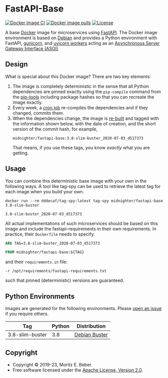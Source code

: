 # FastAPI-Base

[![Docker Image CI](https://github.com/Midnighter/fastapi-base/workflows/Docker%20Image%20CI/badge.svg)](https://github.com/Midnighter/fastapi-base/actions)
[![Docker image pulls](https://img.shields.io/docker/pulls/midnighter/fastapi-base)](https://hub.docker.com/r/midnighter/fastapi-base)
[![License](https://img.shields.io/badge/license-Apache--2.0-blueviolet)](https://opensource.org/licenses/Apache-2.0)

A base [Docker](https://www.docker.com/) image for microservices using
[FastAPI](https://fastapi.tiangolo.com/). The Docker image environment is based
on
[Debian](https://www.debian.org/) and provides a Python environment with
FastAPI, [gunicorn](https://gunicorn.org/), and [uvicorn
workers](https://www.uvicorn.org/) acting as an [Asynchronous Server Gateway
Interface (ASGI)](https://asgi.readthedocs.io/en/latest/).

## Design

What is special about this Docker image? There are two key elements:

1. The image is completely deterministic in the sense that all Python
    dependencies are pinned exactly using the `pip-compile` command from the
    [pip-tools](https://pypi.org/project/pip-tools/) including package hashes so
    that you can recreate the image exactly.
2. Every week, a [cron job](.github/workflows/cron-upgrade.yml) re-compiles the
    dependencies and if they changed, commits them.
3. When the dependencies change, the image is
   [re-built](.github/workflows/docker-image-ci.yml) and tagged with the
   information shown below, with the date of creation, and the short
   version of the commit hash, for example,
    ```
    midnighter/fastapi-base:3.8-slim-buster_2020-07-03_d517373
    ```
   That means, if you use these tags, you know _exactly_ what you are getting.

## Usage

You can combine this deterministic base image with your own in the following
ways.  A tool like tag-spy can be used to retrieve the latest tag for each image
when you build your own.

```
docker run --rm dddecaf/tag-spy:latest tag-spy midnighter/fastapi-base 3.8-slim-buster

3.8-slim-buster_2020-07-03_d517373
```

All actual implementations of such microservices should be based on this image
and include the fastapi-requirements in their own requirements. In practice,
their `Dockerfile` needs to specify:

```dockerfile
ARG TAG=3.8-slim-buster_2020-07-03_d517373

FROM midnighter/fastapi-base:${TAG}
```

and their `requirements.in` file:

```
-r /opt/requirements/fastapi-requirements.txt
```

such that pinned (deterministic) versions are guaranteed.

## Python Environments

Images are generated for the following environments. Please [open an
issue](https://github.com/Midnighter/fastapi-base/issues/new) if you require
others.

| Tag | Python | Distribution |
| --- | ------ | ------------ |
| 3.8-slim-buster | 3.8 | [Debian Buster](https://www.debian.org/) |

## Copyright

* Copyright © 2019-23, Moritz E. Beber.
* Free software licensed under the [Apache License, Version 2.0](LICENSE).
